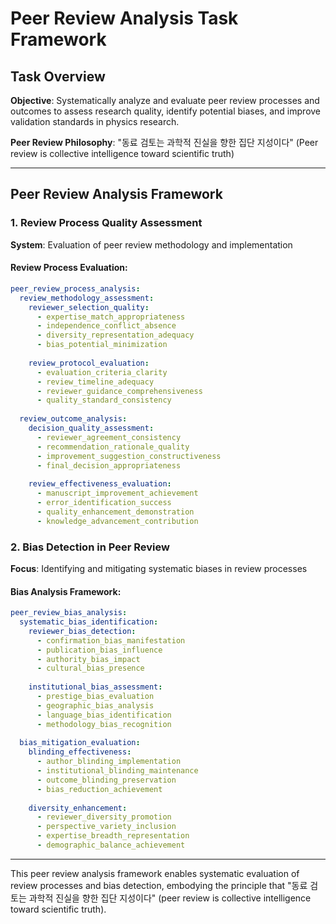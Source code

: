 # Peer Review Analysis Task Framework

## Task Overview
**Objective**: Systematically analyze and evaluate peer review processes and outcomes to assess research quality, identify potential biases, and improve validation standards in physics research.

**Peer Review Philosophy**: "동료 검토는 과학적 진실을 향한 집단 지성이다" (Peer review is collective intelligence toward scientific truth)

---

## Peer Review Analysis Framework

### 1. Review Process Quality Assessment
**System**: Evaluation of peer review methodology and implementation

#### Review Process Evaluation:
```yaml
peer_review_process_analysis:
  review_methodology_assessment:
    reviewer_selection_quality:
      - expertise_match_appropriateness
      - independence_conflict_absence
      - diversity_representation_adequacy
      - bias_potential_minimization
    
    review_protocol_evaluation:
      - evaluation_criteria_clarity
      - review_timeline_adequacy
      - reviewer_guidance_comprehensiveness
      - quality_standard_consistency
  
  review_outcome_analysis:
    decision_quality_assessment:
      - reviewer_agreement_consistency
      - recommendation_rationale_quality
      - improvement_suggestion_constructiveness
      - final_decision_appropriateness
    
    review_effectiveness_evaluation:
      - manuscript_improvement_achievement
      - error_identification_success
      - quality_enhancement_demonstration
      - knowledge_advancement_contribution
```

### 2. Bias Detection in Peer Review
**Focus**: Identifying and mitigating systematic biases in review processes

#### Bias Analysis Framework:
```yaml
peer_review_bias_analysis:
  systematic_bias_identification:
    reviewer_bias_detection:
      - confirmation_bias_manifestation
      - publication_bias_influence
      - authority_bias_impact
      - cultural_bias_presence
    
    institutional_bias_assessment:
      - prestige_bias_evaluation
      - geographic_bias_analysis
      - language_bias_identification
      - methodology_bias_recognition
  
  bias_mitigation_evaluation:
    blinding_effectiveness:
      - author_blinding_implementation
      - institutional_blinding_maintenance
      - outcome_blinding_preservation
      - bias_reduction_achievement
    
    diversity_enhancement:
      - reviewer_diversity_promotion
      - perspective_variety_inclusion
      - expertise_breadth_representation
      - demographic_balance_achievement
```

---

This peer review analysis framework enables systematic evaluation of review processes and bias detection, embodying the principle that "동료 검토는 과학적 진실을 향한 집단 지성이다" (peer review is collective intelligence toward scientific truth).